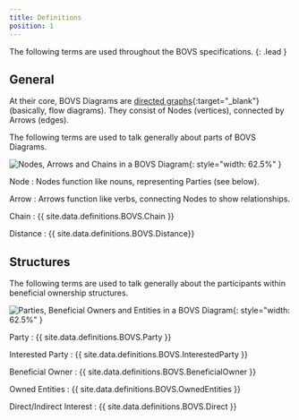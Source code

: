 ```yaml
---
title: Definitions
position: 1
---
```


The following terms are used throughout the BOVS specifications.
{: .lead }


## General

At their core, BOVS Diagrams are [directed graphs](https://en.wikipedia.org/wiki/Directed_graph){:target="_blank"} (basically, flow diagrams). They consist of Nodes (vertices), connected by Arrows (edges).

The following terms are used to talk generally about parts of BOVS Diagrams.

![Nodes, Arrows and Chains in a BOVS Diagram](/visualisation/diagrams/bovs-core-definitions-general.png){: style="width: 62.5%" }

Node
: Nodes function like nouns, representing Parties (see below).

Arrow
: Arrows function like verbs, connecting Nodes to show relationships.

Chain
: {{ site.data.definitions.BOVS.Chain }}

Distance 
: {{ site.data.definitions.BOVS.Distance}}


## Structures

The following terms are used to talk generally about the participants within beneficial ownership structures.

![Parties, Beneficial Owners and Entities in a BOVS Diagram](/visualisation/diagrams/bovs-core-definitions-structures.png){: style="width: 62.5%" }

Party
: {{ site.data.definitions.BOVS.Party }}

Interested Party
: {{ site.data.definitions.BOVS.InterestedParty }}

Beneficial Owner
: {{ site.data.definitions.BOVS.BeneficialOwner }}

Owned Entities
: {{ site.data.definitions.BOVS.OwnedEntities }}

Direct/Indirect Interest
: {{ site.data.definitions.BOVS.Direct }}
